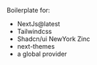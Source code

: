 Boilerplate for:

-   NextJs@latest
-   Tailwindcss
-   Shadcn/ui NewYork Zinc
-   next-themes
-   a global provider
